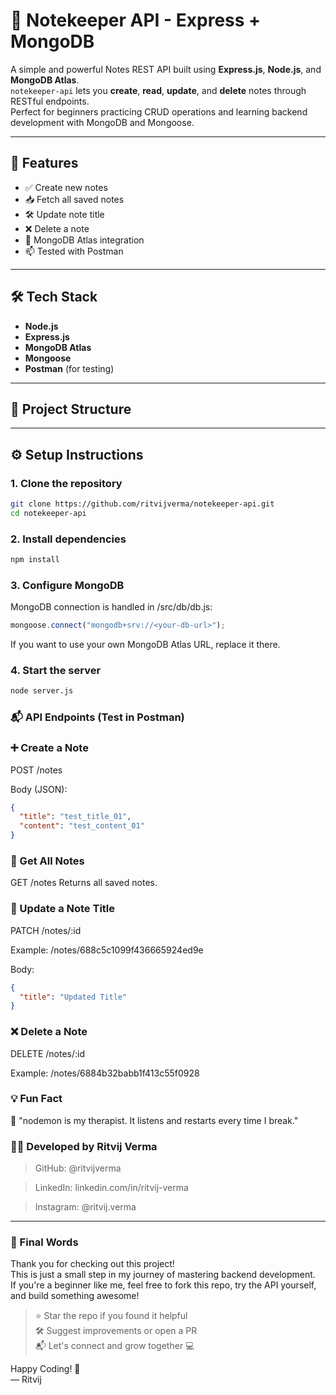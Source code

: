 # 📝 Notekeeper API - Express + MongoDB

A simple and powerful Notes REST API built using **Express.js**, **Node.js**, and **MongoDB Atlas**.  
`notekeeper-api` lets you **create**, **read**, **update**, and **delete** notes through RESTful endpoints.  
Perfect for beginners practicing CRUD operations and learning backend development with MongoDB and Mongoose.

---

## 🚀 Features

- ✅ Create new notes
- 📥 Fetch all saved notes
- 🛠️ Update note title
- ❌ Delete a note
- 🔗 MongoDB Atlas integration
- 📫 Tested with Postman

---

## 🛠️ Tech Stack

- **Node.js**
- **Express.js**
- **MongoDB Atlas**
- **Mongoose**
- **Postman** (for testing)

---

## 📁 Project Structure











---

## ⚙️ Setup Instructions

### 1. Clone the repository

```bash
git clone https://github.com/ritvijverma/notekeeper-api.git
cd notekeeper-api
```

### 2. Install dependencies
```bash
npm install

```

### 3. Configure MongoDB
MongoDB connection is handled in /src/db/db.js:

````js
mongoose.connect("mongodb+srv://<your-db-url>");
````
If you want to use your own MongoDB Atlas URL, replace it there.

### 4. Start the server
````bash
node server.js
`````

### 📬 API Endpoints (Test in Postman)

### ➕ Create a Note
POST /notes

Body (JSON):
````json
{
  "title": "test_title_01",
  "content": "test_content_01"
}
````
### 📄 Get All Notes
GET /notes
Returns all saved notes.

### 📝 Update a Note Title
PATCH /notes/:id

Example: /notes/688c5c1099f436665924ed9e

Body:

````json
{
  "title": "Updated Title"
}
````

### ❌ Delete a Note
DELETE /notes/:id

Example: /notes/6884b32babb1f413c55f0928

### 💡 Fun Fact
🚀 "nodemon is my therapist. It listens and restarts every time I break."

### 👨‍💻 Developed by Ritvij Verma

> GitHub: @ritvijverma

> LinkedIn: linkedin.com/in/ritvij-verma

> Instagram: @ritvij.verma

---

### 🙌 Final Words

Thank you for checking out this project!  
This is just a small step in my journey of mastering backend development.  
If you're a beginner like me, feel free to fork this repo, try the API yourself, and build something awesome!

> ⭐ Star the repo if you found it helpful  
> 🛠️ Suggest improvements or open a PR  
> 📬 Let's connect and grow together 💻

Happy Coding! 💙  
— Ritvij





